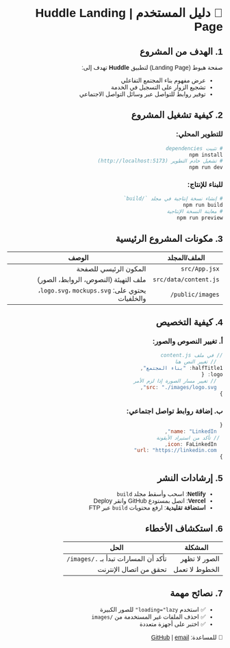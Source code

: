 <div dir="rtl" style="font-family: 'Arial'; text-align: right;">

# 📖 دليل المستخدم | Huddle Landing Page

## 1. الهدف من المشروع
صفحة هبوط (Landing Page) لتطبيق **Huddle** تهدف إلى:
- عرض مفهوم بناء المجتمع التفاعلي
- تشجيع الزوار على التسجيل في الخدمة
- توفير روابط للتواصل عبر وسائل التواصل الاجتماعي

## 2. كيفية تشغيل المشروع
### للتطوير المحلي:
```bash
# تثبيت dependencies
npm install
# تشغيل خادم التطوير (http://localhost:5173)
npm run dev
```

### للبناء للإنتاج:
```bash
# إنشاء نسخة إنتاجية في مجلد `/build`
npm run build
# معاينة النسخة الإنتاجية
npm run preview
```

## 3. مكونات المشروع الرئيسية
| الملف/المجلد       | الوصف                                                                 |
|---------------------|----------------------------------------------------------------------|
| `src/App.jsx`       | المكون الرئيسي للصفحة                                               |
| `src/data/content.js` | ملف التهيئة (النصوص، الروابط، الصور)                               |
| `public/images/`    | يحتوي على: `logo.svg`، `mockups.svg`، والخلفيات                     |

## 4. كيفية التخصيص
### أ. تغيير النصوص والصور:
```js
// في ملف content.js
  // تغيير النص هنا
halfTitle1: "بناء المجتمع",
logo: {
  // تغيير مسار الصورة إذا لزم الأمر
  src: "./images/logo.svg",
}
```

### ب. إضافة روابط تواصل اجتماعي:
```js
{
  name: "LinkedIn",
 // تأكد من استيراد الأيقونة
  icon: FaLinkedIn,
  url: "https://linkedin.com"
}
```

## 5. إرشادات النشر
- **Netlify**: اسحب وأسقط مجلد `build`
- **Vercel**: اتصل بمستودع GitHub وانقر Deploy
- **استضافة تقليدية**: ارفع محتويات `build` عبر FTP

## 6. استكشاف الأخطاء
| المشكلة           | الحل                                  |
|--------------------|---------------------------------------|
| الصور لا تظهر     | تأكد أن المسارات تبدأ بـ `./images/`  |
| الخطوط لا تعمل    | تحقق من اتصال الإنترنت               |

## 7. نصائح مهمة
- ✅ استخدم `loading="lazy"` للصور الكبيرة
- ✅ احذف الملفات غير المستخدمة من `/images`
- ✅ اختبر على أجهزة متعددة

📌 للمساعدة: [GitHub](https://github.com/AbdulrahmanFrontend/huddle-landing-abdulrahman?tab=readme-ov-file) | [email](abdulrahman.abdelstar@ggmail.com)
</div>
